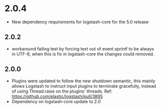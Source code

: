 # 2.0.4
  - New dependency requirements for logstash-core for the 5.0 release
## 2.0.2
  - workaround failing test by forcing text out of event.sprintf to be
    always in UTF-8, when this is fix in logstash-core the changes could
    removed.

## 2.0.0
 - Plugins were updated to follow the new shutdown semantic, this mainly allows Logstash to instruct input plugins to terminate gracefully, 
   instead of using Thread.raise on the plugins' threads. Ref: https://github.com/elastic/logstash/pull/3895
 - Dependency on logstash-core update to 2.0


